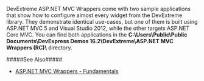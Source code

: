 DevExtreme ASP.NET MVC Wrappers come with two sample applications that show how to configure almost every widget from the DevExtreme library. They demonstrate identical use-cases, but one of them is built using ASP.NET MVC 5 and Visual Studio 2012, while the other targets ASP.NET Core MVC. You can find both applications in the **C:\Users\Public\Public Documents\DevExpress Demos 16.2\DevExtreme\ASP.NET MVC Wrappers (RC)\\** directory.

#####See Also#####
- [ASP.NET MVC Wrappers - Fundamentals](/concepts/35%20ASP.NET%20MVC%20Wrappers/20%20Fundamentals '/Documentation/Guide/ASP.NET_MVC_Wrappers/Fundamentals/')